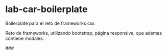 # lab-car-boilerplate
Boilerplate para el reto de frameworks css

Reto de frameworks, utilizando bootstrap, página responsive, que ademas contiene modales.


###<L A B O R A T O R I A >
